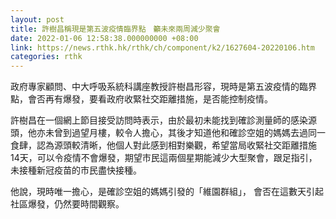 ```yaml
---
layout: post
title: 許樹昌稱現是第五波疫情臨界點　籲未來兩周減少聚會
date: 2022-01-06 12:58:38.000000000 +08:00
link: https://news.rthk.hk/rthk/ch/component/k2/1627604-20220106.htm
categories: rthk
---
```


政府專家顧問、中大呼吸系統科講座教授許樹昌形容，現時是第五波疫情的臨界點，會否再有爆發，要看政府收緊社交距離措施，是否能控制疫情。

許樹昌在一個網上節目接受訪問時表示，由於最初未能找到確診測量師的感染源頭，他亦未曾到過望月樓，較令人擔心，其後才知道他和確診空姐的媽媽去過同一食肆，認為源頭較清晰，他個人對此感到相對樂觀，希望當局收緊社交距離措施14天，可以令疫情不會爆發，期望巿民這兩個星期能減少大型聚會，跟足指引，未接種新冠疫苗的巿民盡快接種。

他說，現時唯一擔心，是確診空姐的媽媽引發的「維園群組」， 會否在這數天引起社區爆發，仍然要時間觀察。
